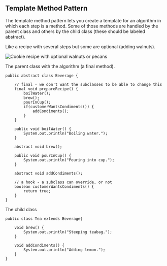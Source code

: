 ## Template Method Pattern

The template method pattern lets you create a template for an algorithm in which each step is a method.
Some of those methods are handled by the parent class and others by the child class (these should be labeled abstract).

Like a recipe with several steps but some are optional (adding walnuts).

![Cookie recipe with optional walnuts or pecans](https://user-images.githubusercontent.com/22779199/37430436-7c50bb9a-27a8-11e8-829a-d85af8d4ebf7.jpg)  

The parent class with the algorithm (a final method).


    public abstract class Beverage {
	
		// final - we don't want the subclasses to be able to change this
		final void prepareRecipe() {
			boilWater();
			brew();
			pourInCup();
			if(customerWantsCondiments()) {
				addCondiments();
			}
		}

		public void boilWater() {
			System.out.println("Boiling water.");
		}

		abstract void brew();

		public void pourInCup() {
			System.out.println("Pouring into cup.");
		}

		abstract void addCondiments();
		
		// a hook - a subclass can override, or not
		boolean customerWantsCondiments() {
			return true;
		}
    }
    
The child class

	public class Tea extends Beverage{

		void brew() {
			System.out.println("Steeping teabag.");		
		}

		void addCondiments() {
			System.out.println("Adding lemon.");
		}
	}

